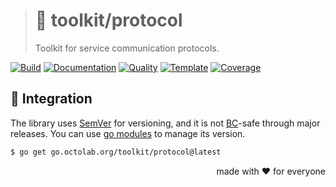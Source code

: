 > # 🧰 toolkit/protocol
>
> Toolkit for service communication protocols.

[![Build][build.icon]][build.page]
[![Documentation][docs.icon]][docs.page]
[![Quality][quality.icon]][quality.page]
[![Template][template.icon]][template.page]
[![Coverage][coverage.icon]][coverage.page]

## 🧩 Integration

The library uses [SemVer](https://semver.org) for versioning, and it is not
[BC](https://en.wikipedia.org/wiki/Backward_compatibility)-safe through major releases.
You can use [go modules](https://github.com/golang/go/wiki/Modules) to manage its version.

```bash
$ go get go.octolab.org/toolkit/protocol@latest
```

<p align="right">made with ❤️ for everyone</p>

[build.page]:       https://github.com/octolab/protocol/actions/workflows/ci.yml
[build.icon]:       https://github.com/octolab/protocol/actions/workflows/ci.yml/badge.svg
[coverage.page]:    https://codeclimate.com/github/octolab/protocol/test_coverage
[coverage.icon]:    https://api.codeclimate.com/v1/badges/e9768ab3c265831350f2/test_coverage
[design.page]:      https://www.notion.so/33715348cc114ea79dd350a25d16e0b0?r=0b753cbf767346f5a6fd51194829a2f3
[docs.page]:        https://pkg.go.dev/go.octolab.org/toolkit/protocol
[docs.icon]:        https://img.shields.io/badge/docs-pkg.go.dev-blue
[promo.page]:       https://github.com/octolab/protocol
[quality.page]:     https://goreportcard.com/report/go.octolab.org/toolkit/protocol
[quality.icon]:     https://goreportcard.com/badge/go.octolab.org/toolkit/protocol
[template.page]:    https://github.com/octomation/go-module
[template.icon]:    https://img.shields.io/badge/template-go--module-blue
